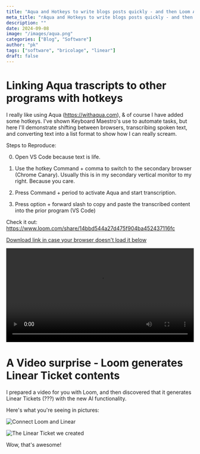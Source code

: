 ```yaml
---
title: "Aqua and Hotkeys to write blogs posts quickly - and then Loom AI makes a surprise appearance!"
meta_title: "rAqua and Hotkeys to write blogs posts quickly - and then Loom AI makes a surprise appearance!"
description: ""
date: 2024-09-08
image: "/images/aqua.png"
categories: ["Blog", "Software"]
author: "pk"
tags: ["software", "bricolage", "linear"]
draft: false
---
```


# Linking Aqua trascripts to other programs with hotkeys 

I really like using Aqua (https://withaqua.com), & of course I have added some hotkeys.
I've shown Keyboard Maestro's use to automate tasks, but here I'll demonstrate shifting between browsers, transcribing spoken text, and converting text into a list format to show how I can really scream.

Steps to Reproduce:

0. Open VS Code because text is life.

1. Use the hotkey Command + comma to switch to the secondary browser (Chrome Canary). 
Usually this is in my secondary vertical monitor to my right. Because you care.

2. Press Command + period to activate Aqua and start transcription.

3. Press option + forward slash to copy and paste the transcribed content into the prior program (VS Code)

Check it out:
https://www.loom.com/share/14bbd544a27d475f904ba452437116fc


[Download link in case your browser doesn't load it below](/videos/aqua_hotkeys.mp4)

<div style="max-width:100%; width:600px; margin: 0 auto;">
  <video width="100%" controls>
    <source src="/videos/bedbug_example.mov" type="video/quicktime">
    Your browser does not support the video tag.
  </video>
</div>

# A Video surprise - Loom generates Linear Ticket contents

I prepared a video for you with Loom, and then discovered that it generates Linear Tickets (???) with the new AI functionality.

Here's what you're seeing in pictures:

![Connect Loom and Linear](/images/connect-loom-and-linear.png)


![The Linear Ticket we created](/images/linear-ticket-from-loom.png)

Wow, that's awesome!

